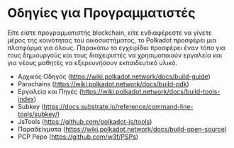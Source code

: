 # Οδηγίες για Προγραμματιστές

Είτε είστε προγραμματιστής blockchain, είτε ενδιαφέρεστε να γίνετε μέρος της κοινότητας του οικοσυστήματος, το Polkadot προσφέρει μια πλατφόρμα για όλους. Παρακάτω το εγχειρίδιο προσφέρει έναν τόπο για τους δημιουργούς και τους διαχειριστές να χρησιμοποιούν εργαλεία και για νέους μαθητές να εξερευνήσουν εκπαιδευτικό υλικό.

- Αρχικός Οδηγός (https://wiki.polkadot.network/docs/build-guide)
- Parachains (https://wiki.polkadot.network/docs/build-pdk)
- Εργαλεία και Πηγές (https://wiki.polkadot.network/docs/build-tools-index)
- Subkey (https://docs.substrate.io/reference/command-line-tools/subkey/)
- JsTools (https://github.com/polkadot-js/tools)
- Παραδείγματα (https://wiki.polkadot.network/docs/build-open-source)
- PCP Ρepo (https://github.com/w3f/PSPs)


